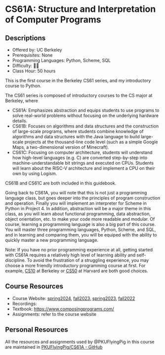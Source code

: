 # CS61A: Structure and Interpretation of Computer Programs

## Descriptions

- Offered by: UC Berkeley
- Prerequisites: None
- Programming Languages: Python, Scheme, SQL
- Difficulty: 🌟🌟
- Class Hour: 50 hours

This is the first course in the Berkeley CS61 series, and my introductory course to Python.

The CS61 series is composed of introductory courses to the CS major at Berkeley, where

- CS61A: Emphasizes abstraction and equips students to use programs to solve real-world problems without focusing on the underlying hardware details.
- CS61B: Focuses on algorithms and data structures and the construction of large-scale programs, where students combine knowledge of algorithms and data structures with the Java language to build large-scale projects at the thousand-line code level (such as a simple Google Maps, a two-dimensional version of Minecraft).
- CS61C: Focusing on computer architecture, students will understand how high-level languages (e.g. C) are converted step-by-step into machine-understandable bit strings and executed on CPUs. Students will learn about the RISC-V architecture and implement a CPU on their own by using Logism.

CS61B and CS61C are both included in this guidebook.

Going back to CS61A, you will note that this is not just a programming language class, but goes deeper into the principles of program construction and operation. Finally you will implement an interpreter for Scheme in Python in Project 4. In addition, abstraction will be a major theme in this class, as you will learn about functional programming, data abstraction, object orientation, etc. to make your code more readable and modular. Of course, learning a programming language is also a big part of this course. You will master three programming languages, Python, Scheme, and SQL, and in learning and comparing them, you will be equiped with the ability to quickly master a new programming language.

Note: If you have no prior programming experience at all, getting started with CS61A requires a relatively high level of learning ability and self-discipline. To avoid the frustration of a struggling experience, you may choose a more friendly introductory programming course at first. For example, [CS10](https://cs10.org/sp22/) at Berkeley or [CS50](https://csdiy.wiki/编程入门/CS50/) at Harvard are both good choices.

## Course Resources

- Course Website: [spring2024](https://inst.eecs.berkeley.edu/~cs61a/sp24), [fall2023](https://inst.eecs.berkeley.edu/~cs61a/fa23/), [spring2023](https://inst.eecs.berkeley.edu/~cs61a/sp23), [fall2022](https://inst.eecs.berkeley.edu/~cs61a/fall22)
- Recordings: 
- Textbook: <https://www.composingprograms.com/>
- Assignments: refer to the course website

## Personal Resources

All the resources and assignments used by @PKUFlyingPig in this course are maintained in [PKUFlyingPig/CS61A - GitHub](https://github.com/PKUFlyingPig/CS61A)

